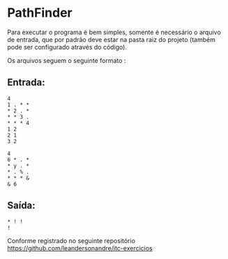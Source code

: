 # PathFinder

Para executar o programa é bem simples, somente é necessário o arquivo de entrada,
que por padrão deve estar na pasta raiz do projeto (também pode ser configurado através do código).

Os arquivos seguem o seguinte formato :

## Entrada:
```
4
1 . * *
* 2 . *
* * 3 .
* * * 4
1 2
2 1
3 2

4
6 * . *
* y . *
* . % .
* * * &
& 6
```

## Saída:
```
* ! !
!
```

Conforme registrado no seguinte repositório https://github.com/leandersonandre/itc-exercicios
